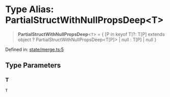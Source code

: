 # Type Alias: PartialStructWithNullPropsDeep\<T\>

> **PartialStructWithNullPropsDeep**\<`T`\> = \{ \[P in keyof T\]?: T\[P\] extends object ? PartialStructWithNullPropsDeep\<T\[P\]\> \| null : T\[P\] \| null \}

Defined in: [state/merge.ts:5](https://github.com/benallfree/lab13/blob/9ac0af7da9640b4b5437ad34793eec1f82ae6b92/sdk/src/online/state/merge.ts#L5)

## Type Parameters

### T

`T`
